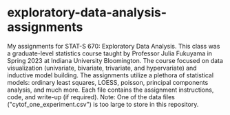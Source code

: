 # exploratory-data-analysis-assignments
My assignments for STAT-S 670: Exploratory Data Analysis. This class was a graduate-level statistics course taught by Professor Julia Fukuyama in Spring 2023 at Indiana University Bloomington. The course focused on data visualization (univariate, bivariate, trivariate, and hypervariate) and inductive model building. The assignments utilize a plethora of statistical models: ordinary least squares, LOESS, poisson, principal components analysis, and much more. Each file contains the assignment instructions, code, and write-up (if required). Note: One of the data files ("cytof_one_experiment.csv") is too large to store in this repository. 
